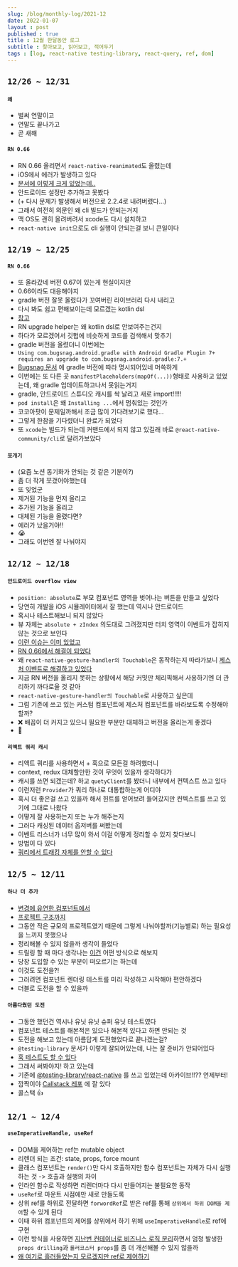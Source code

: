 ```yaml
---
slug: /blog/monthly-log/2021-12
date: 2022-01-07
layout : post
published : true
title : 12월 한달동안 로그
subtitle : 찾아보고, 읽어보고, 적어두기
tags : [log, react-native testing-library, react-query, ref, dom]
---
```


## `12/26 ~ 12/31`
#### `왜`
- 벌써 연말이고
- 연말도 끝나가고
- 곧 새해

#### `RN 0.66`
- RN 0.66 올리면서 `react-native-reanimated`도 올렸는데
- iOS에서 에러가 발생하고 있다
- [문서에 이렇게 크게 있었는데..](https://docs.swmansion.com/react-native-reanimated/docs/fundamentals/installation/#babel-plugin)
- 안드로이드 설정만 추가하고 못봤다
- (+ 다시 문제가 발생해서 버전으로 2.2.4로 내려버렸다...)
- 그래서 여전히 의문인 왜 cli 빌드가 안되는거지
- 맥 OS도 괜히 올려버려서 xcode도 다시 설치하고
- `react-native init`으로도 cli 실행이 안되는걸 보니 큰일이다

## `12/19 ~ 12/25`
#### `RN 0.66`
- 또 올라갔네 버전 0.67이 있는게 현실이지만
- 0.66이라도 대응해야지
- gradle 버전 잘못 올렸다가 꼬여버린 라이브러리 다시 내리고
- 다시 봐도 쉽고 편해보이는데 모르겠는 kotlin dsl
- [참고](https://eonj.github.io/trouble.log/2021-05-24.gradle-kotlin-dsl-gradual-migration-android/)
- RN upgrade helper는 왜 kotlin dsl로 안보여주는건지
- 하다가 모르겠어서 깃헙에 비슷하게 코드를 검색해서 맞추기
- gradle 버전을 올렸더니 이번에는
- `Using com.bugsnag.android.gradle with Android Gradle Plugin 7+ requires an upgrade to com.bugsnag.android.gradle:7.+`
- [Bugsnag 문서](https://docs.bugsnag.com/build-integrations/gradle/#installation) 에 gradle 버전에 따라 명시되어있네 머쓱하게
- 이번에는 또 다른 곳 `manifestPlaceholders(mapOf(...))`형태로 사용하고 있었는데, 왜 gradle 업데이트하고나서 못읽는거지
- gradle, 안드로이드 스튜디오 캐시를 싹 날리고 새로 import!!!!!
- `pod install`은 왜 `Installing ...`에서 멈춰있는 것인가
- 코코아팟이 문제일까해서 조금 많이 기다려보기로 했다...
- 그렇게 한참을 기다렸더니 완료가 되었다
- 또 `xcode`는 빌드가 되는데 커맨드에서 되지 않고 있길래 바로 `@react-native-community/cli`로 달려가보았다

#### `쪼개기`
- (요즘 노션 동기화가 안되는 것 같은 기분이?)
- 좀 더 작게 쪼갰어야했는데
- 또 잊었군
- 제거된 기능을 먼저 올리고
- 추가된 기능을 올리고
- 대체된 기능을 올렸다면?
- 에러가 났을거야!!
- 😭
- 그래도 이번엔 잘 나눠야지

## `12/12 ~ 12/18`
#### `안드로이드 overflow view`
- `position: absolute`로 부모 컴포넌트 영역을 벗어나는 버튼을 만들고 싶었다
- 당연히 개발을 iOS 시뮬레이터에서 잘 했는데 역시나 안드로이드
- 혹시나 테스트해보니 되지 않았다
- 뷰 자체는 `absolute + zIndex` 의도대로 그려졌지만 터치 영역이 이벤트가 잡히지 않는 것으로 보인다
- [이런 이슈는 이미 있었고](https://github.com/facebook/react-native/pull/29039)
- [RN 0.66에서 해결이 되었다](https://github.com/react-native-community/releases/blob/master/CHANGELOG.md#android-specific-4)
- 왜 `react-native-gesture-handler의 Touchable`은 동작하는지 따라가보니 [제스처 이벤트로 해결하고 있었다](https://github.com/software-mansion/react-native-gesture-handler/blob/74ef813fa3a92bd3947ea9f246468fc1dd0a9f34/src/components/touchables/GenericTouchable.tsx#L273)
- 지금 RN 버전을 올리지 못하는 상황에서 해당 커밋만 체리픽해서 사용하기엔 더 관리하기 까다로울 것 같아
- `react-native-gesture-handler의 Touchable`로 사용하고 싶은데
- 그럼 기존에 쓰고 있는 커스텀 컴포넌트에 제스처 컴포넌트를 바라보도록 수정해야할까?
- ❌ 배꼽이 더 커지고 있으니 필요한 부분만 대체하고 버전을 올리는게 좋겠다
- 🙈

#### `리액트 쿼리 캐시`
- 리액트 쿼리를 사용하면서 + 훅으로 모든걸 하려했더니
- context, redux 대체할만한 것이 무엇이 있을까 생각하다가
- 캐시를 쓰면 되겠는데? 하고 `quetyClient`를 봤더니 내부에서 컨텍스트 쓰고 있다
- 이런저런 `Provider`가 쿼리 하나로 대통합하는게 어디야
- 혹시 더 좋은걸 쓰고 있을까 해서 힌트를 얻어보려 들어갔지만 컨텍스트를 쓰고 있기에 그대로 나왔다
- 어떻게 잘 사용하는지 또는 누가 해주는지
- 그러다 캐싱된 데이터 옵저버를 써봤는데
- 이벤트 리스너가 너무 많이 와서 이걸 어떻게 정리할 수 있지 찾다보니
- 방법이 다 있다
- [쿼리에서 트래킹 자체를 안할 수 있다](https://tkdodo.eu/blog/react-query-render-optimizations)

## `12/5 ~ 12/11`
#### `하나 더 추가`
- [변경에 유연한 컴포넌트에서](https://jbee.io/web/components-should-be-flexible)
- [프로젝트 구조까지](https://ahnheejong.name/articles/package-structure-with-the-principal-of-locality-in-mind/)
- 그동안 작은 규모의 프로젝트였기 때문에 그렇게 나눠야할까(기능별로) 하는 필요성을 느끼지 못했으나
- 정리해볼 수 있지 않을까 생각이 들었다
- 드릴링 할 때 마다 생각나는 [이건](https://jbee.io/react/stop-using-atomic-design/#composition) 어떤 방식으로 해보지
- 당장 도입할 수 있는 부분이 떠오르기는 하는데
- 이것도 도전을?!
- 그러려면 컴포넌트 렌더링 테스트를 미리 작성하고 시작해야 편안하겠다
- 더블로 도전을 할 수 있을까

#### `아름다웠던 도전`
- 그동안 했던건 역시나 유닛 유닛 슈퍼 유닛 테스트였다
- 컴포넌트 테스트를 해본적은 있으나 해본적 있다고 하면 안되는 것
- 도전을 해보고 있는데 아름답게 도전했었다로 끝나겠는걸?
- `@testing-library` 문서가 이렇게 잘되어있는데, 나는 잘 준비가 안되어있다
- [훅 테스트도 할 수 있다](https://github.com/testing-library/react-hooks-testing-library)
- 그래서 써봐야지! 하고 있는데
- 기존에 [@testing-library/react-native](https://github.com/testing-library/native-testing-library) 를 쓰고 있었는데 아카이브!!?? 언제부터!
- 깜짝이야 [Callstack 레포](https://github.com/callstack/react-native-testing-library) 에 잘 있다
- 콜스택 👍

## `12/1 ~ 12/4`
#### `useImperativeHandle, useRef`
- DOM을 제어하는 ref는 mutable object
- 리렌더 되는 조건: state, props, force mount
- 클래스 컴포넌트는 `render()`만 다시 호출하지만 함수 컴포넌트는 자체가 다시 실행하는 것 -> 호출과 실행의 차이
- 인라인 함수로 작성하면 리렌더마다 다시 만들어지는 불필요한 동작
- `useRef`로 마운트 시점에만 새로 만들도록
- 상위 ref를 하위로 전달하면 `forwordRef`로 받은 ref를 통해 `상위에서 하위 DOM을 제어`할 수 있게 된다
- 이때 하위 컴포넌트의 제어를 상위에서 하기 위해 `useImperativeHandle`로 ref에 구현
- 이런 방식을 사용하면 [지난번 컨테이너로 비즈니스 로직 분리](/blog/monthly-log/2021-11)하면서 엄청 발생한 `props drilling`과 `롤러코스터 props`를 좀 더 개선해볼 수 있지 않을까
- [왜 여기로 흘러들었는지 모르겠지만 ref로 제어하기](https://medium.com/react-native-seoul/react-%EB%A6%AC%EC%95%A1%ED%8A%B8%EB%A5%BC-%EC%B2%98%EC%9D%8C%EB%B6%80%ED%84%B0-%EB%B0%B0%EC%9B%8C%EB%B3%B4%EC%9E%90-07-createref%EC%99%80-useref-%EA%B7%B8%EB%A6%AC%EA%B3%A0-useimperativehandle-2fb5445d168b)
